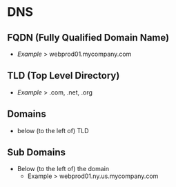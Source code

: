 # DNS

## FQDN (Fully Qualified Domain Name)
- *Example* > webprod01.mycompany.com

## TLD (Top Level Directory)
- *Example* > .com, .net, .org

## Domains
- below (to the left of) TLD

## Sub Domains
- Below (to the left of) the domain
    - Example > webprod01.ny.us.mycompany.com